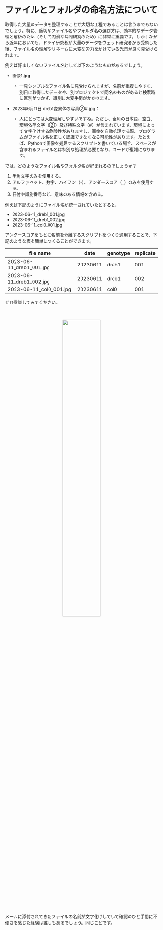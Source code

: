 # ファイルとフォルダの命名方法について

取得した大量のデータを整理することが大切な工程であることは言うまでもないでしょう。特に、適切なファイル名やフォルダ名の選び方は、効率的なデータ管理と解析のため（そして円滑な共同研究のため）に非常に重要です。しかしながら近年においても、ドライ研究者が大量のデータをウェット研究者から受領した後、ファイル名の理解やリネームに大変な労力をかけている光景が良く見受けられます。

例えば好ましくないファイル名として以下のようなものがあるでしょう。

- 画像1.jpg
    - 一見シンプルなファイル名に見受けられますが、名前が重複しやすく、別日に取得したデータや、別プロジェクトで同名のものがあると検索時に区別がつかず、識別に大変手間がかかります。

- 2023年6月11日 dreb1変異体の写真②#.jpg：
    - 人にとっては大変理解しやすいですね。ただし、全角の日本語、空白、環境依存文字（②）及び特殊文字（#）が含まれています。環境によって文字化けする危険性がありますし、画像を自動処理する際、プログラムがファイル名を正しく認識できなくなる可能性があります。たとえば、Pythonで画像を処理するスクリプトを書いている場合、スペースが含まれるファイル名は特別な処理が必要となり、コードが複雑になります。

では、どのようなファイル名やフォルダ名が好まれるのでしょうか？

1. 半角文字のみを使用する。
2. アルファベット、数字、ハイフン（-）、アンダースコア（_）のみを使用する。
3. 日付や識別番号など、意味のある情報を含める。

例えば下記のようにファイル名が統一されていたとすると、
- 2023-06-11_dreb1_001.jpg
- 2023-06-11_dreb1_002.jpg
- 2023-06-11_col0_001.jpg

アンダースコアをもとに名前を分離するスクリプトをつくり適用することで、下記のような表を簡単につくることができます。

|file name| date| genotype | replicate|
| ---- | ---- |---- | ---- |
|2023-06-11_dreb1_001.jpg| 20230611| dreb1 | 001|
|2023-06-11_dreb1_002.jpg| 20230611| dreb1 | 002|
|2023-06-11_col0_001.jpg| 20230611| col0 | 001|

ぜひ意識してみてください。
<br>
<br>
<br>
<center>
<image src="assets/mojibake.png" width=50%>
</center>
メールに添付されてきたファイルの名前が文字化けしていて確認のひと手間に不便さを感じた経験は誰しもあるでしょう。同じことです。